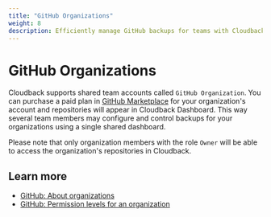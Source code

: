 ```yaml
---
title: "GitHub Organizations"
weight: 8
description: Efficiently manage GitHub backups for teams with Cloudback
---
```


# GitHub Organizations

Cloudback supports shared team accounts called `GitHub Organization`. You can purchase a paid plan in [GitHub Marketplace](https://github.com/marketplace/cloudback) for your organization's account and repositories will appear in Cloudback Dashboard. This way several team members may configure and control backups for your organizations using a single shared dashboard. 

Please note that only organization members with the role `Owner` will be able to access the organization's repositories in Cloudback.

## Learn more

- [GitHub: About organizations](https://docs.github.com/en/organizations/collaborating-with-groups-in-organizations/about-organizations)
- [GitHub: Permission levels for an organization](https://docs.github.com/en/organizations/managing-peoples-access-to-your-organization-with-roles/permission-levels-for-an-organization)